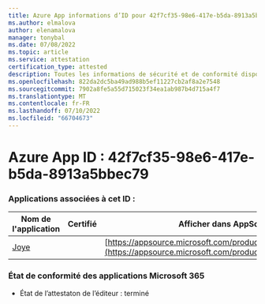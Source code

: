```yaml
---
title: Azure App informations d’ID pour 42f7cf35-98e6-417e-b5da-8913a5bbec79
ms.author: elmalova
author: elenamalova
manager: tonybal
ms.date: 07/08/2022
ms.topic: article
ms.service: attestation
certification_type: attested
description: Toutes les informations de sécurité et de conformité disponibles pour 42f7cf35-98e6-417e-b5da-8913a5bbec79.
ms.openlocfilehash: 822da2dc5ba49ad988b5ef11227cb2af8a2e7548
ms.sourcegitcommit: 7902a8fe5a55d715023f34ea1ab987b4d715a4f7
ms.translationtype: MT
ms.contentlocale: fr-FR
ms.lasthandoff: 07/10/2022
ms.locfileid: "66704673"
---
```

# <a name="azure-app-id-42f7cf35-98e6-417e-b5da-8913a5bbec79"></a>Azure App ID : 42f7cf35-98e6-417e-b5da-8913a5bbec79


### <a name="apps-associated-with-this-id"></a>Applications associées à cet ID :
| **Nom de l'application** | **Certifié** | **Afficher dans AppSource** |
|--------------|---------------|-----------------------|
| [Joye](../forward/WA200003413.md) |  | [https://appsource.microsoft.com/product/office/WA200003413](https://appsource.microsoft.com/product/office/WA200003413) |

### <a name="microsoft-365-app-compliance-status"></a>État de conformité des applications Microsoft 365
- État de l’attestaton de l’éditeur : terminé
